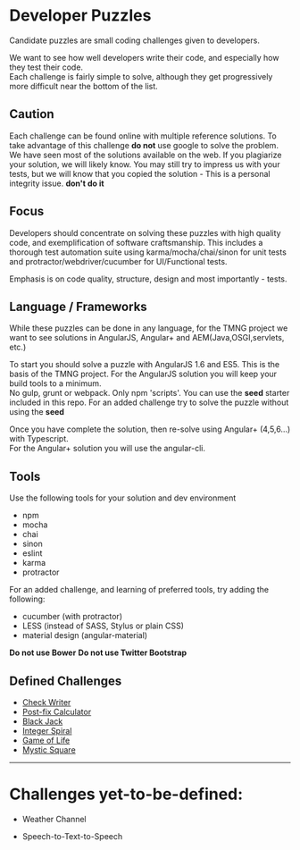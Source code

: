 # Developer Puzzles

Candidate puzzles are small coding challenges given to developers.

We want to see how well developers write their code, and especially how they test their code.  
Each challenge is fairly simple to solve, although they get progressively more difficult near the bottom of the list.

## Caution

Each challenge can be found online with multiple reference solutions.
To take advantage of this challenge **do not** use google to solve the problem.
We have seen most of the solutions available on the web.  If you plagiarize your solution,
we will likely know.  You may still try to impress us with your tests, but we will know
that you copied the solution - This is a personal integrity issue.  **don't do it**

## Focus

Developers should concentrate on solving these puzzles with high quality code,
and exemplification of software craftsmanship.  This includes a thorough test automation suite
using karma/mocha/chai/sinon for unit tests and protractor/webdriver/cucumber for UI/Functional tests.

Emphasis is on code quality, structure, design and most importantly - tests.

## Language / Frameworks

While these puzzles can be done in any language, for the TMNG project we want to see
solutions in AngularJS, Angular+ and AEM(Java,OSGI,servlets, etc.)

To start you should solve a puzzle with AngularJS 1.6 and ES5.  This is the basis of the TMNG project.
For the AngularJS solution you will keep your build tools to a minimum.  
No gulp, grunt or webpack.  Only npm 'scripts'.
You can use the **seed** starter included in this repo.
For an added challenge try to solve the puzzle without using the **seed**

Once you have complete the solution, then re-solve using Angular+ (4,5,6...) with Typescript.  
For the Angular+ solution you will use the angular-cli.


## Tools

Use the following tools for your solution and dev environment

- npm
- mocha
- chai
- sinon
- eslint
- karma
- protractor


For an added challenge, and learning of preferred tools, try adding the following:

- cucumber (with protractor)
- LESS (instead of SASS, Stylus or plain CSS)
- material design (angular-material)

**Do not use Bower**
**Do not use Twitter Bootstrap**


## Defined Challenges

- [Check Writer](docs/english-check-writer.md)
- [Post-fix Calculator](docs/postfix-calculator.md)
- [Black Jack](docs/black-jack.md)
- [Integer Spiral](docs/integer-spiral.md)
- [Game of Life](docs/game-of-life.md)
- [Mystic Square](docs/mystic-square.md)


-----

# Challenges yet-to-be-defined:

- Weather Channel

- Speech-to-Text-to-Speech
